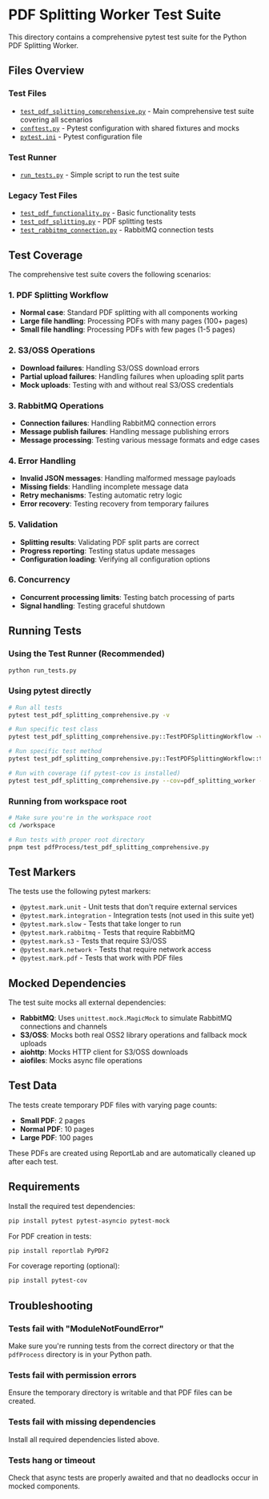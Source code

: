 # PDF Splitting Worker Test Suite

This directory contains a comprehensive pytest test suite for the Python PDF Splitting Worker.

## Files Overview

### Test Files
- [`test_pdf_splitting_comprehensive.py`](test_pdf_splitting_comprehensive.py) - Main comprehensive test suite covering all scenarios
- [`conftest.py`](conftest.py) - Pytest configuration with shared fixtures and mocks
- [`pytest.ini`](pytest.ini) - Pytest configuration file

### Test Runner
- [`run_tests.py`](run_tests.py) - Simple script to run the test suite

### Legacy Test Files
- [`test_pdf_functionality.py`](test_pdf_functionality.py) - Basic functionality tests
- [`test_pdf_splitting.py`](test_pdf_splitting.py) - PDF splitting tests
- [`test_rabbitmq_connection.py`](test_rabbitmq_connection.py) - RabbitMQ connection tests

## Test Coverage

The comprehensive test suite covers the following scenarios:

### 1. PDF Splitting Workflow
- **Normal case**: Standard PDF splitting with all components working
- **Large file handling**: Processing PDFs with many pages (100+ pages)
- **Small file handling**: Processing PDFs with few pages (1-5 pages)

### 2. S3/OSS Operations
- **Download failures**: Handling S3/OSS download errors
- **Partial upload failures**: Handling failures when uploading split parts
- **Mock uploads**: Testing with and without real S3/OSS credentials

### 3. RabbitMQ Operations
- **Connection failures**: Handling RabbitMQ connection errors
- **Message publish failures**: Handling message publishing errors
- **Message processing**: Testing various message formats and edge cases

### 4. Error Handling
- **Invalid JSON messages**: Handling malformed message payloads
- **Missing fields**: Handling incomplete message data
- **Retry mechanisms**: Testing automatic retry logic
- **Error recovery**: Testing recovery from temporary failures

### 5. Validation
- **Splitting results**: Validating PDF split parts are correct
- **Progress reporting**: Testing status update messages
- **Configuration loading**: Verifying all configuration options

### 6. Concurrency
- **Concurrent processing limits**: Testing batch processing of parts
- **Signal handling**: Testing graceful shutdown

## Running Tests

### Using the Test Runner (Recommended)
```bash
python run_tests.py
```

### Using pytest directly
```bash
# Run all tests
pytest test_pdf_splitting_comprehensive.py -v

# Run specific test class
pytest test_pdf_splitting_comprehensive.py::TestPDFSplittingWorkflow -v

# Run specific test method
pytest test_pdf_splitting_comprehensive.py::TestPDFSplittingWorkflow::test_normal_pdf_splitting_workflow -v

# Run with coverage (if pytest-cov is installed)
pytest test_pdf_splitting_comprehensive.py --cov=pdf_splitting_worker --cov-report=html
```

### Running from workspace root
```bash
# Make sure you're in the workspace root
cd /workspace

# Run tests with proper root directory
pnpm test pdfProcess/test_pdf_splitting_comprehensive.py
```

## Test Markers

The tests use the following pytest markers:
- `@pytest.mark.unit` - Unit tests that don't require external services
- `@pytest.mark.integration` - Integration tests (not used in this suite yet)
- `@pytest.mark.slow` - Tests that take longer to run
- `@pytest.mark.rabbitmq` - Tests that require RabbitMQ
- `@pytest.mark.s3` - Tests that require S3/OSS
- `@pytest.mark.network` - Tests that require network access
- `@pytest.mark.pdf` - Tests that work with PDF files

## Mocked Dependencies

The test suite mocks all external dependencies:
- **RabbitMQ**: Uses `unittest.mock.MagicMock` to simulate RabbitMQ connections and channels
- **S3/OSS**: Mocks both real OSS2 library operations and fallback mock uploads
- **aiohttp**: Mocks HTTP client for S3/OSS downloads
- **aiofiles**: Mocks async file operations

## Test Data

The tests create temporary PDF files with varying page counts:
- **Small PDF**: 2 pages
- **Normal PDF**: 10 pages
- **Large PDF**: 100 pages

These PDFs are created using ReportLab and are automatically cleaned up after each test.

## Requirements

Install the required test dependencies:
```bash
pip install pytest pytest-asyncio pytest-mock
```

For PDF creation in tests:
```bash
pip install reportlab PyPDF2
```

For coverage reporting (optional):
```bash
pip install pytest-cov
```

## Troubleshooting

### Tests fail with "ModuleNotFoundError"
Make sure you're running tests from the correct directory or that the `pdfProcess` directory is in your Python path.

### Tests fail with permission errors
Ensure the temporary directory is writable and that PDF files can be created.

### Tests fail with missing dependencies
Install all required dependencies listed above.

### Tests hang or timeout
Check that async tests are properly awaited and that no deadlocks occur in mocked components.